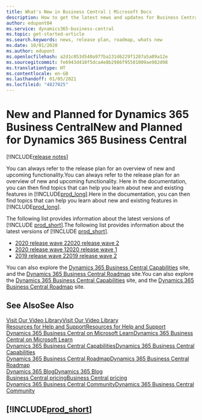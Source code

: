 ```yaml
---
title: What's New in Business Central | Microsoft Docs
description: How to get the latest news and updates for Business Central.
author: edupont04
ms.service: dynamics365-business-central
ms.topic: get-started-article
ms.search.keywords: news, release plan, roadmap, whats new
ms.date: 10/01/2020
ms.author: edupont
ms.openlocfilehash: a2d1c053d540a977ba131d6229f1287a5a09a12e
ms.sourcegitcommit: fe6943d410f5dca4e8b2986f95501009ae982d98
ms.translationtype: HT
ms.contentlocale: en-GB
ms.lasthandoff: 01/05/2021
ms.locfileid: "4827025"
---
```

# <a name="new-and-planned-for-dynamics-365-business-central"></a><span data-ttu-id="53047-103">New and Planned for Dynamics 365 Business Central</span><span class="sxs-lookup"><span data-stu-id="53047-103">New and Planned for Dynamics 365 Business Central</span></span>

[!INCLUDE[release notes](includes/release-notes.md)]

<span data-ttu-id="53047-104">You can always refer to the release plan for an overview of new and upcoming functionality.</span><span class="sxs-lookup"><span data-stu-id="53047-104">You can always refer to the release plan for an overview of new and upcoming functionality.</span></span> <span data-ttu-id="53047-105">Here in the documentation, you can then find topics that can help you learn about new and existing features in [!INCLUDE[prod_long](includes/prod_long.md)].</span><span class="sxs-lookup"><span data-stu-id="53047-105">Here in the documentation, you can then find topics that can help you learn about new and existing features in [!INCLUDE[prod_long](includes/prod_long.md)].</span></span> 

<span data-ttu-id="53047-106">The following list provides information about the latest versions of [!INCLUDE [prod_short](includes/prod_short.md)].</span><span class="sxs-lookup"><span data-stu-id="53047-106">The following list provides information about the latest versions of [!INCLUDE [prod_short](includes/prod_short.md)].</span></span>  

* [<span data-ttu-id="53047-107">2020 release wave 2</span><span class="sxs-lookup"><span data-stu-id="53047-107">2020 release wave 2</span></span>](/dynamics365-release-plan/2020wave2/smb/dynamics365-business-central/planned-features)  
* [<span data-ttu-id="53047-108">2020 release wave 1</span><span class="sxs-lookup"><span data-stu-id="53047-108">2020 release wave 1</span></span>](/dynamics365-release-plan/2020wave1/dynamics365-business-central/planned-features)  
* [<span data-ttu-id="53047-109">2019 release wave 2</span><span class="sxs-lookup"><span data-stu-id="53047-109">2019 release wave 2</span></span>](/dynamics365-release-plan/2019wave2/dynamics365-business-central/planned-features)  

<span data-ttu-id="53047-110">You can also explore the [Dynamics 365 Business Central Capabilities](https://dynamics.microsoft.com/business-central/capabilities/) site, and the [Dynamics 365 Business Central Roadmap](https://dynamics.microsoft.com/roadmap/business-central/) site.</span><span class="sxs-lookup"><span data-stu-id="53047-110">You can also explore the [Dynamics 365 Business Central Capabilities](https://dynamics.microsoft.com/business-central/capabilities/) site, and the [Dynamics 365 Business Central Roadmap](https://dynamics.microsoft.com/roadmap/business-central/) site.</span></span>  

## <a name="see-also"></a><span data-ttu-id="53047-111">See Also</span><span class="sxs-lookup"><span data-stu-id="53047-111">See Also</span></span>

[<span data-ttu-id="53047-112">Visit Our Video Library</span><span class="sxs-lookup"><span data-stu-id="53047-112">Visit Our Video Library</span></span>](across-videos.md)  
[<span data-ttu-id="53047-113">Resources for Help and Support</span><span class="sxs-lookup"><span data-stu-id="53047-113">Resources for Help and Support</span></span>](product-help-and-support.md)  
[<span data-ttu-id="53047-114">Dynamics 365 Business Central on Microsoft Learn</span><span class="sxs-lookup"><span data-stu-id="53047-114">Dynamics 365 Business Central on Microsoft Learn</span></span>](/learn/dynamics365/business-central?WT.mc_id=dyn365bc_landingpage-docs)  
[<span data-ttu-id="53047-115">Dynamics 365 Business Central Capabilities</span><span class="sxs-lookup"><span data-stu-id="53047-115">Dynamics 365 Business Central Capabilities</span></span>](https://dynamics.microsoft.com/business-central/capabilities/)  
[<span data-ttu-id="53047-116">Dynamics 365 Business Central Roadmap</span><span class="sxs-lookup"><span data-stu-id="53047-116">Dynamics 365 Business Central Roadmap</span></span>](https://dynamics.microsoft.com/roadmap/business-central/)  
[<span data-ttu-id="53047-117">Dynamics 365 Blog</span><span class="sxs-lookup"><span data-stu-id="53047-117">Dynamics 365 Blog</span></span>](https://cloudblogs.microsoft.com/dynamics365/it/product/business-central/)  
[<span data-ttu-id="53047-118">Business Central pricing</span><span class="sxs-lookup"><span data-stu-id="53047-118">Business Central pricing</span></span>](https://dynamics.microsoft.com/business-central/overview/#pricing)  
[<span data-ttu-id="53047-119">Dynamics 365 Business Central Community</span><span class="sxs-lookup"><span data-stu-id="53047-119">Dynamics 365 Business Central Community</span></span>](https://community.dynamics.com/business/)

## [!INCLUDE[prod_short](includes/free_trial_md.md)]
